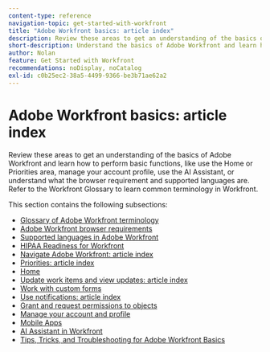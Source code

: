 ```yaml
---
content-type: reference
navigation-topic: get-started-with-workfront
title: "Adobe Workfront basics: article index"
description: Review these areas to get an understanding of the basics of Adobe Workfront and learn how to perform basic functions, like use the Home or Priorities area, manage your account profile, use the AI Assistant, or understand what the browser requirement and supported languages are. Refer to the Workfront Glossary to learn common terminology in Workfront. 
short-description: Understand the basics of Adobe Workfront and learn how to perform basic functions.
author: Nolan
feature: Get Started with Workfront
recommendations: noDisplay, noCatalog
exl-id: c0b25ec2-38a5-4499-9366-be3b71ae62a2
---
```

# Adobe Workfront basics: article index

<!--Audited: 01/2025-->

Review these areas to get an understanding of the basics of Adobe Workfront and learn how to perform basic functions, like use the Home or Priorities area, manage your account profile, use the AI Assistant, or understand what the browser requirement and supported languages are. Refer to the Workfront Glossary to learn common terminology in Workfront. 

This section contains the following subsections:

* [Glossary of Adobe Workfront terminology](../workfront-basics/navigate-workfront/workfront-navigation/workfront-terminology-glossary.md) 
* [Adobe Workfront browser requirements](../workfront-basics/workfront-browser-requirements.md) 
* [Supported languages in Adobe Workfront](../workfront-basics/supported-languages-in-workfront.md) 
* [HIPAA Readiness for Workfront](/help/quicksilver/workfront-basics/hipaa-readiness-for-workfront.md)
* [Navigate Adobe Workfront: article index](../workfront-basics/navigate-workfront/navigate-workfront.md) 
* [Priorities: article index](/help/quicksilver/workfront-basics/priorities/priorities-toc.md)
* [Home](../workfront-basics/using-home/home.md) 
* [Update work items and view updates: article index](../workfront-basics/updating-work-items-and-viewing-updates/update-work-items-and-view-updates.md) 
* [Work with custom forms](../workfront-basics/work-with-custom-forms/work-with-custom-forms.md) 
* [Use notifications: article index](../workfront-basics/using-notifications/use-notifications.md) 
* [Grant and request permissions to objects](../workfront-basics/grant-and-request-access-to-objects/grant-and-request-access-to-objects.md) 
* [Manage your account and profile](../workfront-basics/manage-your-account-and-profile/manage-your-account-and-profile.md) 
* [Mobile Apps](../workfront-basics/mobile-apps/mobile-apps.md) 
* [AI Assistant in Workfront](/help/quicksilver/workfront-basics/ai-assistant/ai-assistant.md)
* [Tips, Tricks, and Troubleshooting for Adobe Workfront Basics](../workfront-basics/tips-tricks-and-troubleshooting/tips-tricks-troubleshooting-basics.md)
